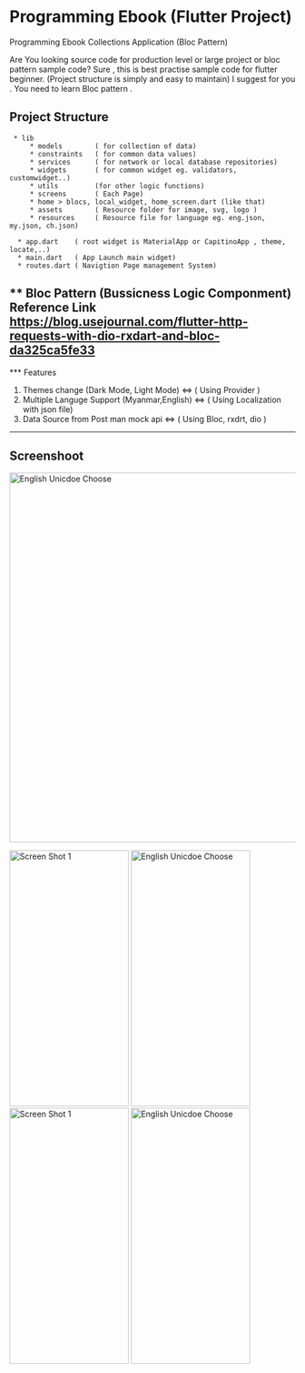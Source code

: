 # Programming Ebook (Flutter Project)

Programming Ebook Collections Application (Bloc Pattern)

Are You looking source code for production level or large project or bloc pattern sample code? 
Sure , this is best practise sample code for flutter beginner. (Project structure is simply and easy to maintain)
I suggest for you . You need to learn Bloc pattern .

Project Structure
--------

     * lib
         * models        ( for collection of data)
         * constraints   ( for common data values)
         * services      ( for network or local database repositories)
         * widgets       ( for common widget eg. validators, customwidget..)
         * utils         (for other logic functions)
         * screens       ( Each Page)
         * home > blocs, local_widget, home_screen.dart (like that)
         * assets        ( Resource folder for image, svg, logo )
         * resources     ( Resource file for language eg. eng.json, my.json, ch.json)
         
      * app.dart    ( root widget is MaterialApp or CapitinoApp , theme, locate,..)
      * main.dart   ( App Launch main widget)
      * routes.dart ( Navigtion Page management System)
  
    
    
 ** Bloc Pattern (Bussicness Logic Componment)
 Reference Link   https://blog.usejournal.com/flutter-http-requests-with-dio-rxdart-and-bloc-da325ca5fe33
 ----
 
 *** Features
 1. Themes change (Dark Mode, Light Mode)          <=>   ( Using Provider )
 2. Multiple Languge Support (Myanmar,English)     <=>   ( Using Localization with json file)
 3. Data Source from Post man mock api             <=>   ( Using Bloc, rxdrt, dio )
 ----
  
Screenshoot
--------
  <img alt="English Unicdoe Choose" src="https://github.com/dev-mgkaung/Knowledge-NoteList/blob/gh-page/maxresdefault.jpg" width=1000 height=650 />
  
  <img alt="Screen Shot 1" src="https://github.com/dev-mgkaung/Knowledge-NoteList/blob/gh-page/one.jpg" width=210 height=450 />  <img alt="English Unicdoe Choose" src="https://github.com/dev-mgkaung/Knowledge-NoteList/blob/gh-page/two.jpg" width=210 height=450 /> <img alt="Screen Shot 1" src="https://github.com/dev-mgkaung/Knowledge-NoteList/blob/gh-page/three.jpg" width=210 height=450 />  <img alt="English Unicdoe Choose" src="https://github.com/dev-mgkaung/Knowledge-NoteList/blob/gh-page/five.jpg" width=210 height=450 />

